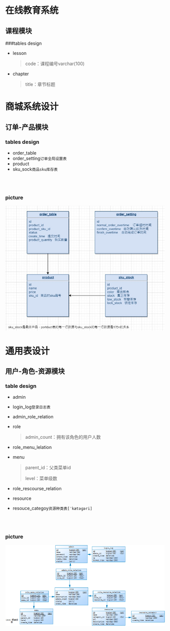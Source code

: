 # 在线教育系统

## 课程模块

###tables design

- lesson

  > code：课程编号varchar(100)

- chapter

  > title：章节标题













# 商城系统设计



## 订单-产品模块

### tables design

- order_table
- order_setting`订单全局设置表`
- product
- sku_sock`商品sku库存表`

<br/>

<br/>

### picture

 ![order_task](./images/order_task.jpg)





















# 通用表设计



## 用户-角色-资源模块

### table design

- admin

- login_log`登录日志表`

- admin_role_relation

- role

  > admin_count：拥有该角色的用户人数

- role_menu_lelation

- menu

  > parent_id：父类菜单id
  >
  > level：菜单级数

- role_rescourse_relation

- resource

- resouce_categoy`资源种类表[ˈkætəɡəri]`

<br/>

<br/>

### picture

 ![order_task](./images/login_authorization.png)



